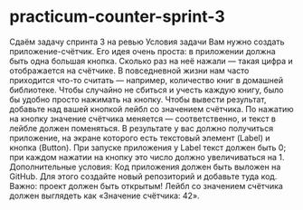 # practicum-counter-sprint-3
Сдаём задачу спринта 3 на ревью
Условия задачи
Вам нужно создать приложение-счётчик. Его идея очень проста: в приложении должна быть одна большая кнопка. Сколько раз на неё нажали — такая цифра и отображается на счётчике.
В повседневной жизни нам часто приходится что-то считать — например, количество книг в домашней библиотеке. Чтобы случайно не сбиться и учесть каждую книгу, было бы удобно просто нажимать на кнопку.
Чтобы вывести результат, добавьте над вашей кнопкой лейбл со значением счётчика. По нажатию на кнопку значение счётчика меняется — соответственно, и текст в лейбле должен поменяться.
В результате у вас должно получиться приложение, на экране которого есть текстовый элемент (Label) и кнопка (Button). При запуске приложения у Label текст должен быть 0; при каждом нажатии на кнопку это число должно увеличиваться на 1.
Дополнительные условия:
Код приложения должен быть выложен на GitHub. Для этого создайте новый репозиторий и добавьте туда код. Важно: проект должен быть открытым!
Лейбл со значением счётчика должен выглядеть как «Значение счётчика: 42».
